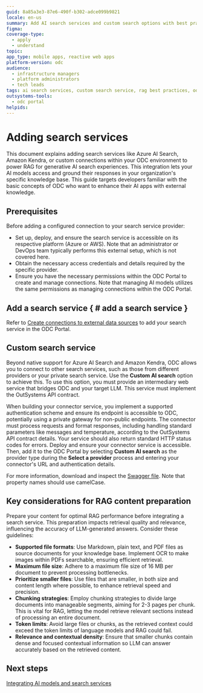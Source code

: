 ```yaml
---
guid: 8a85a3e3-87e6-490f-b302-adce099b9821
locale: en-us
summary: Add AI search services and custom search options with best practices for RAG using OutSystems Developer Cloud (ODC) platform.
figma:
coverage-type:
  - apply
  - understand
topic:
app_type: mobile apps, reactive web apps
platform-version: odc
audience:
  - infrastructure managers
  - platform administrators
  - tech leads
tags: ai search services, custom search service, rag best practices, odc portal
outsystems-tools:
  - odc portal
helpids:
---
```


# Adding search services

This document explains adding search services like Azure AI Search, Amazon Kendra, or custom connections within your ODC environment to power RAG for generative AI search experiences. This integration lets your AI models access and ground their responses in your organization's specific knowledge base. This guide targets developers familiar with the basic concepts of ODC who want to enhance their AI apps with external knowledge.

## Prerequisites

Before adding a configured connection to your search service provider:

* Set up, deploy, and ensure the search service is accessible on its respective platform (Azure or AWS). Note that an administrator or DevOps team typically performs this external setup, which is not covered here.
* Obtain the necessary access credentials and details required by the specific provider. 
* Ensure you have the necessary permissions within the ODC Portal to create and manage connections. Note that managing AI models utilizes the same permissions as managing connections within the ODC Portal.

## Add a search service { # add a search service }

Refer to [Create connections to external data sources](../../integration-with-systems/external-databases/create-connection-external-data.md#create-a-new-connection) to add your search service in the ODC Portal.

## Custom search service

Beyond native support for Azure AI Search and Amazon Kendra, ODC allows you to connect to other search services, such as those from different providers or your private search service. Use the **Custom AI search** option to achieve this. To use this option, you must provide an intermediary web service that bridges ODC and your target LLM. This service must implement the OutSystems API contract.

When building your connector service, you implement a supported authentication scheme and ensure its endpoint is accessible to ODC, potentially using a private gateway for non-public endpoints. The connector must process requests and format responses, including handling standard parameters like messages and temperature, according to the OutSystems API contract details. Your service should also return standard HTTP status codes for errors. Deploy and ensure your connector service is accessible. Then, add it to the ODC Portal by selecting **Custom AI search** as the provider type during the **Select a provider** process and entering your connector's URL and authentication details.

For more information, download and inspect the [Swagger file](resources/swagger-custom-connection.json). Note that property names should use camelCase.

## Key considerations for RAG content preparation

Prepare your content for optimal RAG performance before integrating a search service. This preparation impacts retrieval quality and relevance, influencing the accuracy of LLM-generated answers. Consider these guidelines:

* **Supported file formats**: Use Markdown, plain text, and PDF files as source documents for your knowledge base. Implement OCR to make images within PDFs searchable, ensuring efficient retrieval.
* **Maximum file size**: Adhere to a maximum file size of 16 MB per document to prevent processing bottlenecks.
* **Prioritize smaller files**: Use files that are smaller, in both size and content length where possible, to enhance retrieval speed and precision.
* **Chunking strategies**: Employ chunking strategies to divide large documents into manageable segments, aiming for 2-3 pages per chunk. This is vital for RAG, letting the model retrieve relevant sections instead of processing an entire document.
* **Token limits**: Avoid large files or chunks, as the retrieved context could exceed the token limits of language models and RAG could fail.
* **Relevance and contextual density**: Ensure that smaller chunks contain dense and focused contextual information so LLM can answer accurately based on the retrieved content.

## Next steps

[Integrating AI models and search services](integrate-ai-models-logic-rag.md)
